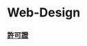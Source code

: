 # Web-Design

### [許可證](https://lenovomi0403.github.io/Resume/](https://github.com/SuWeizhe1124/Web-Design/blob/main/LICENSE.md))
